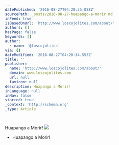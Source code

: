 ```yaml
---
datePublished: '2016-08-27T04:20:35.088Z'
sourcePath: _posts/2016-08-27-huapango-a-morir.md
inFeed: true
isBasedOnUrl: 'http://www.loscojolites.com/about/'
authors: []
hasPage: false
keywords: []
author:
  - name: '@loscojolites'
via: {}
dateModified: '2016-08-27T04:20:34.553Z'
title: ''
publisher:
  name: 'http://www.loscojolites.com/about/'
  domain: www.loscojolites.com
  url: null
  favicon: null
description: Huapango a Morir!
inLanguage: null
inNav: false
starred: true
_context: 'http://schema.org'
_type: Article

---
```

Huapango a Morir!
![](https://s3-us-west-2.amazonaws.com/the-grid-img/p/d66492c1de04bb438ca2774a18913b4cc71199d1.jpg)

* Huapango a Morir!